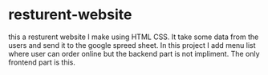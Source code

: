 # resturent-website
this a resturent website I make using HTML CSS. It take some data from the users and send it to the google spreed sheet. In this project I add menu list where user can order online but the backend part is not impliment. The only frontend part is this.
